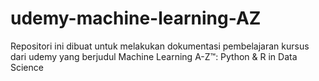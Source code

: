 # udemy-machine-learning-AZ
Repositori ini dibuat untuk melakukan dokumentasi pembelajaran kursus dari udemy yang berjudul Machine Learning A-Z™: Python &amp; R in Data Science 
